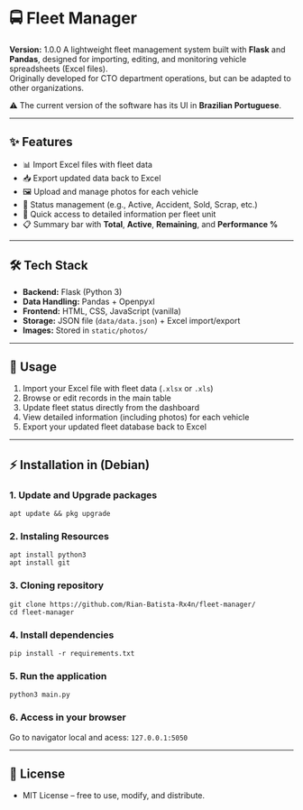 # 🚍 Fleet Manager

**Version:** 1.0.0
A lightweight fleet management system built with **Flask** and **Pandas**, designed for importing, editing, and monitoring vehicle spreadsheets (Excel files).  
Originally developed for CTO department operations, but can be adapted to other organizations.  

⚠️ The current version of the software has its UI in **Brazilian Portuguese**.

---

## ✨ Features
- 📊 Import Excel files with fleet data
- 📥 Export updated data back to Excel  
- 🖼️ Upload and manage photos for each vehicle  
- 📌 Status management (e.g., Active, Accident, Sold, Scrap, etc.)  
- 🔎 Quick access to detailed information per fleet unit  
- 📋 Summary bar with **Total**, **Active**, **Remaining**, and **Performance %**  

---

## 🛠️ Tech Stack
- **Backend:** Flask (Python 3)  
- **Data Handling:** Pandas + Openpyxl  
- **Frontend:** HTML, CSS, JavaScript (vanilla)  
- **Storage:** JSON file (`data/data.json`) + Excel import/export  
- **Images:** Stored in `static/photos/`  

---

## 📖 Usage
1. Import your Excel file with fleet data (`.xlsx` or `.xls`)  
2. Browse or edit records in the main table  
3. Update fleet status directly from the dashboard  
4. View detailed information (including photos) for each vehicle  
5. Export your updated fleet database back to Excel 

---

## ⚡ Installation in (Debian)

### 1. Update and Upgrade packages
```
apt update && pkg upgrade
```
### 2. Instaling Resources
```
apt install python3
apt install git
```
### 3. Cloning repository
```
git clone https://github.com/Rian-Batista-Rx4n/fleet-manager/
cd fleet-manager
```
### 4. Install dependencies
```
pip install -r requirements.txt
```
### 5. Run the application
```
python3 main.py
```
### 6. Access in your browser
Go to navigator local and acess: `127.0.0.1:5050`

---

## 📜 License
- MIT License – free to use, modify, and distribute.